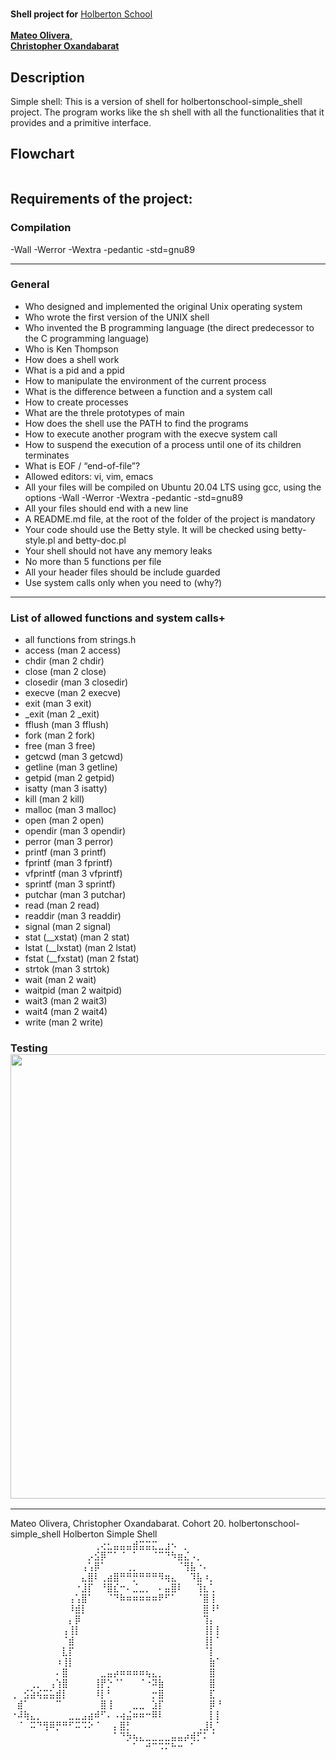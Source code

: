 <h1>
 <div id= "Shell project for Holberton School">
  </h1>
   <strong>Shell project for</strong> <a href="https://holbertonschool.uy">Holberton School </a>
<br>                  
<br>
<a href="https://github.com/MateoOlv"> <strong>Mateo Olivera</strong>, </a>
<br>
 <a href="https://github.com/coxan33"> <strong> Christopher Oxandabarat</strong> </a>
 <h2>
<div id="Description">
        <strong>Description</strong>
   </h2>
   <p>Simple shell: This is a version of shell for holbertonschool-simple_shell project. The program works like the sh shell with all the functionalities that it provides and a primitive interface.</p>
</h2>
<h2>
        <strong>Flowchart</strong>
</h2>
        <img src="">

<h2>Requirements of the project:</h2>
<h3>Compilation</h3>
                <p> -Wall -Werror -Wextra -pedantic -std=gnu89 </p>
                <hr>
<h3>General</h3>
<ul>
                <li> Who designed and implemented the original Unix operating system </li>
                <li> Who wrote the first version of the UNIX shell </li>
                <li> Who invented the B programming language (the direct predecessor to the C programming language) </li>
                <li> Who is Ken Thompson </li>
                <li> How does a shell work </li>
                <li> What is a pid and a ppid </li>
                <li> How to manipulate the environment of the current process </li>
                <li> What is the difference between a function and a system call
                <li> How to create processes </li>
                <li> What are the threle prototypes of main </li>
                <li> How does the shell use the PATH to find the programs </li>
                <li> How to execute another program with the execve system call </li>
  <li> How to suspend the execution of a process until one of its children terminates </li>
  				<li> What is EOF / “end-of-file”? </li>
  				<li> Allowed editors: vi, vim, emacs </li>
  <li> All your files will be compiled on Ubuntu 20.04 LTS using gcc, using the options -Wall -Werror -Wextra -pedantic -std=gnu89 </li>
  				<li> All your files should end with a new line </li>
  				<li> A README.md file, at the root of the folder of the project is mandatory </li>
  				<li> Your code should use the Betty style. It will be checked using betty-style.pl and betty-doc.pl </li>
  				<li> Your shell should not have any memory leaks </li>
  				<li> No more than 5 functions per file </li>
  				<li> All your header files should be include guarded </li>
  				<li> Use system calls only when you need to (why?) </li>
        </ul>
<hr>
<h3>
  		<strong>List of allowed functions and system calls+</strong>
</h3>
<ul>
                <li>
                        all functions from strings.h
                </li>
                <li>
                        access (man 2 access)
                </li>
                <li>
                        chdir (man 2 chdir)
                </li>
                <li>
                        close (man 2 close)
                </li>
                <li>
                        closedir (man 3 closedir)
                </li>
                <li>
                        execve (man 2 execve)
                </li>  
                <li>
                        exit (man 3 exit)
                </li>
                <li>
                  		_exit (man 2 _exit)
                </li>  
   				<li>	
                  		fflush (man 3 fflush)
                </li>
                <li>
                  		fork (man 2 fork)
                </li>
                <li>
                  		free (man 3 free)
                </li>
                <li>
                  		getcwd (man 3 getcwd)
                </li>
                <li>
                  		getline (man 3 getline)
                </li>
                <li>
                  		getpid (man 2 getpid)
                </li>
                <li>
                  		isatty (man 3 isatty)
                </li>
                <li>
                  		kill (man 2 kill)
                </li>
                <li>
                  		malloc (man 3 malloc)
                </li>
                <li>
                  		open (man 2 open)
                </li>
                <li>
                  		opendir (man 3 opendir)
                </li>
                <li>
                  		perror (man 3 perror)
                </li>
                <li>
                  		printf (man 3 printf)
                </li>
                <li>
                  		fprintf (man 3 fprintf)
                </li>
                <li>
                  		vfprintf (man 3 vfprintf)
                </li>
                <li>
                  		sprintf (man 3 sprintf)
                </li>
                <li>
                  		putchar (man 3 putchar)
                </li>
                <li>
                  		read (man 2 read)
                </li>
                <li>
                  		readdir (man 3 readdir)
                </li>
                <li>
                  		signal (man 2 signal)
                </li>
                <li>
                  		stat (__xstat) (man 2 stat)
                </li>
                <li>
                  		lstat (__lxstat) (man 2 lstat)
                </li>
                <li>
                  		fstat (__fxstat) (man 2 fstat)
                </li>
                <li>
                  		strtok (man 3 strtok)
                </li>
                <li>
                  		wait (man 2 wait)
                </li>
                <li>
                  		waitpid (man 2 waitpid)
                </li>
                <li>
                  		wait3 (man 2 wait3)
                </li>
                <li>
                  		wait4 (man 2 wait4)
                </li>
                <li>
                  		write (man 2 write)
                </li>
                  		
</ul>

<h3>
  		<strong>Testing</strong>
  			<img src="https:"width="611" height="711">
</h3>
<hr>
Mateo Olivera, Christopher Oxandabarat. Cohort 20.
 holbertonschool-simple_shell
Holberton Simple Shell
⠀⠀⠀⠀⠀⠀⠀⠀⠀⠀⠀⠀⠀⢀⢔⣂⣤⣤⣤⣾⣭⣭⣍⣀⣰⠢⠀⡀⠀⠀⠀⠀⠀
⠀⠀⠀⠀⠀⠀⠀⠀⠀⠀⠀⠀⡠⣪⡿⠉⠁⠈⠀⠁⠀⠀⠈⠉⠙⠳⣶⣌⠠⡀⠀⠀⠀
⠀⠀⠀⠀⠀⠀⠀⠀⠀⠀⠀⢠⢡⡿⠁⠀⠀⠀⢀⡀⠀⠀⠀⠀⠀⠀⠈⢻⣧⠐⠄⠀⠀
⠀⠀⠀⠀⠀⠀⠀⠀⠀⠀⠀⣄⣿⠇⢀⣴⣿⠛⠛⡛⠛⠛⠛⠻⢶⣄⠀⠀⠹⣧⠰⡀⠀
⠀⠀⠀⠀⠀⠀⠀⠀⠀⠀⠐⣸⡏⠀⠘⣿⣎⠒⠄⣈⣀⡀⠀⠄⣤⣿⠇⠀⠀⢹⣆⢁⠀
⠀⠀⠀⠀⠀⠀⠀⠀⠀⢠⢡⣿⠁⠀⠀⠈⠙⠷⠶⠶⠶⠶⠶⠟⠋⠁⠀⠀⠀⠈⣿⢸⠀
⠀⠀⠀⠀⠀⠀⠀⠀⠀⠸⣾⡇⠀⠀⠀⠀⠀⠀⠀⠀⠀⠀⠀⠀⠀⠀⠀⠀⠀⠀⣿⠸⠃
⠀⠀⠀⠀⠀⠀⠀⠀⠀⡄⡿⠀⠀⠀⠀⠀⠀⠀⠀⠀⠀⠀⠀⠀⠀⠀⠀⠀⠀⠀⢹⡄⠀
⠀⠀⠀⠀⠀⠀⠀⠀⢠⢸⡇⠀⠀⠀⠀⠀⠀⠀⠀⠀⠀⠀⠀⠀⠀⠀⠀⠀⠀⠀⢸⡇⡇
⠀⠀⠀⠀⠀⠀⠀⠀⠈⣾⠀⠀⠀⠀⠀⠀⠀⠀⠀⠀⠀⠀⠀⠀⠀⠀⠀⠀⠀⠀⢸⡇⠁
⠀⠀⠀⠀⠀⠀⠀⠀⣇⡏⠀⠀⠀⠀⠀⠀⠀⠀⠀⠀⠀⠀⠀⠀⠀⠀⠀⠀⠀⠀⠈⡇⠀
⠀⠀⠀⠀⠀⠀⠀⠰⢸⡇⠀⠀⠀⠀⠀⠀⠀⠀⠀⠀⠀⠀⠀⠀⠀⠀⠀⠀⠀⠀⠀⣷⠁
⠀⠀⠀⠀⠀⠀⠀⠄⣿⠀⠀⠀⠀⠀⣀⣤⡴⠶⠶⠶⠶⢦⣄⡀⠀⠀⠀⠀⠀⠀⠀⣿⠀
⠀⠀⠀⢀⡀⠀⢠⢱⣿⠀⠀⠀⠀⢸⡟⡑⠈⠁⠀⠀⠈⠐⠽⣷⠀⠀⠀⠀⠀⠀⠀⣿⠀
⢀⠀⣪⣵⢮⣭⣥⣾⡇⠀⠀⠀⠀⠸⡇⠃⠀⠀⠀⠀⠀⠀⡒⣿⠀⠀⠀⠀⠀⠀⠀⣏⠀
⠀⣾⠁⠀⠀⠀⠀⠉⠀⠀⠀⠀⠀⠀⣿⢸⠀⠀⠀⣀⣀⠀⣱⡏⠀⠀⠀⠀⠀⠀⠀⡿⠘
⠐⠼⢷⣄⡀⠀⠀⠀⠀⣀⣀⣠⣴⠾⠋⠄⠠⢴⣬⠶⠶⠒⠿⠇⠀⠀⠀⠀⠀⠀⠀⡇⡇
⠀⠈⠀⠭⠙⢻⠿⡛⠛⠋⠭⠩⠕⠈⠀⠀⡄⣿⡃⠀⠀⠀⠀⠀⠀⠀⠀⠀⠀⢀⣸⢇⠁
⠀⠀⠀⠀⠀⠀⠀⠀⠀⠀⠀⠀⠀⠀⠀⠀⠁⠙⡳⢦⣄⣀⣀⣀⣀⣤⣤⡴⢾⡋⠅⠈⠀
⠀⠀⠀⠀⠀⠀⠀⠀⠀⠀⠀⠀⠀⠀⠀⠀⠀⠀⠀⠁⠀⠚⠉⠩⠍⠓⠒⠀⠁⠀⠀⠀⠀ 